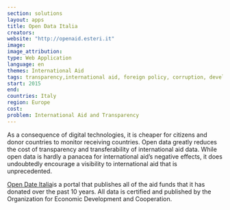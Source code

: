 ```yaml
---
section: solutions
layout: apps
title: Open Data Italia 
creators: 
website: "http://openaid.esteri.it"
image: 
image_attribution:
type: Web Application 
language: en
themes: International Aid
tags: transparency,international aid, foreign policy, corruption, development
start: 2015
end: 
countries: Italy
region: Europe
cost: 
problem: International Aid and Transparency
---
```

As a consequence of digital technologies, it is cheaper for citizens and donor countries to monitor receiving countries. Open data greatly reduces the cost of transparency and transferability of international aid data. While open data is hardly a panacea for international aid’s negative effects, it does undoubtedly encourage a visibility to international aid that is unprecedented.   

[Open Date Italia](http://openaid.esteri.it)is a portal that publishes all of the aid funds that it has donated over the past 10 years. All data is certified and published by the Organization for Economic Development and Cooperation.

